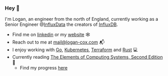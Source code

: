 ### Hey 👋

I'm Logan, an engineer from the north of England, currently working as a Senior Engineer @[InfluxData](https://www.influxdata.com/) the creators of [InfluxDB](https://github.com/influxdata/influxdb).

- Find me on [linkedin](https://www.linkedin.com/in/logan-cox-251303163/) or my [website](https://logan-cox.com) 🕸️
- Reach out to me at mail@logan-cox.com 📬
- I enjoy working with [Go](https://go.dev/), [Kubernetes](https://kubernetes.io/), [Terraform](https://www.terraform.io/) and [Rust](https://www.rust-lang.org/) 💻
- Currently reading [The Elements of Computing Systems, Second Edition](https://mitpress.mit.edu/9780262539807/the-elements-of-computing-systems/) 📖
    - Find my progress [here](https://github.com/logan-bobo/elements-of-computing-systems)
